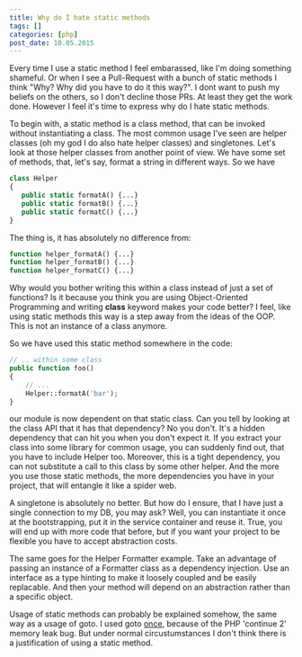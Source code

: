```yaml
---
title: Why do I hate static methods
tags: []
categories: [php]
post_date: 10.05.2015
---
```


Every time I use a static method I feel embarassed, like I'm doing something shameful. Or when I see a Pull-Request with a bunch of static methods I think "Why? Why did you have to do it this way?". I dont want to push my beliefs on the others, so I don't decline those PRs. At least they get the work done. However I feel it's time to express why do I hate static methods.

To begin with, a static method is a class method, that can be invoked without instantiating a class. The most common usage I've seen are helper classes (oh my god I do also hate helper classes) and singletones. Let's look at those helper classes from another point of view. We have some set of methods, that, let's say, format a string in different ways. So we have

```php
class Helper
{
   public static formatA() {...}
   public static formatB() {...}
   public static formatC() {...}
}
```
The thing is, it has absolutely no difference from:

```php
function helper_formatA() {...}
function helper_formatB() {...}
function helper_formatC() {...}
```

Why would you bother writing this within a class instead of just a set of functions? Is it because you think you are using Object-Oriented Programming and writing **class** keyword makes your code better? I feel, like using static methods this way is a step away from the ideas of the OOP. This is not an instance of a class anymore.

So we have used this static method somewhere in the code:

```php
// .. within some class
public function foo()
{
    // ...
    Helper::formatA('bar');
}
```
our module is now dependent on that static class. Can you tell by looking at the class API that it has that dependency? No you don't. It's a hidden dependency that can hit you when you don't expect it. If you extract your class into some library for common usage, you can suddenly find out, that you have to include Helper too. Moreover, this is a tight dependency, you can not substitute a call to this class by some other helper. And the more you use those static methods, the more dependencies you have in your project, that will entangle it like a spider web.

A singletone is absolutely no better. But how do I ensure, that I have just a single connection to my DB, you may ask? Well, you can instantiate it once at the bootstrapping, put it in the service container and reuse it. True, you will end up with more code that before, but if you want your project to be flexible you have to accept abstraction costs.

The same goes for the Helper Formatter example. Take an advantage of passing an instance of a Formatter class as a dependency injection. Use an interface as a type hinting to make it loosely coupled and be easily replacable. And then your method will depend on an abstraction rather than a specific object.

Usage of static methods can probably be explained somehow, the same way as a usage of goto. I used goto [once][1], because of the PHP 'continue 2' memory leak bug. But under normal circustumstances I don't think there is a justification of using a static method.

[1]: https://github.com/mtdowling/cron-expression/issues/50#issuecomment-41650357
